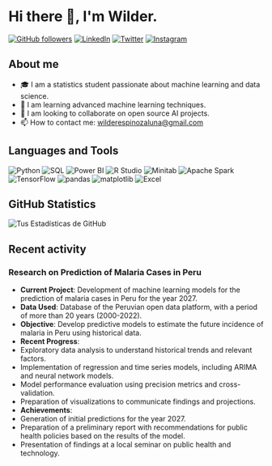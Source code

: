 # Hi there 👋, I'm Wilder.

[![GitHub followers](https://img.shields.io/github/followers/wilder14-eslu?label=Follow&style=social)](https://github.com/wilder14-eslu?tab=followers)
[![LinkedIn](https://img.shields.io/badge/LinkedIn-Connect-blue)](https://www.linkedin.com/in/wilder-espinoza-luna-53b1b11b6/?original_referer=https%3A%2F%2Fpe%2Elinkedin%2Ecom%2F&originalSubdomain=pe)
[![Twitter](https://img.shields.io/twitter/follow/wildere28034755?style=social)](https://x.com/wildere28034755)
[![Instagram](https://img.shields.io/badge/Instagram-Follow-E4405F?style=social&logo=instagram)](https://www.instagram.com/tu_usuario_instagram)

## About me

- 🎓 I am a statistics student passionate about machine learning and data science.
- 🌱 I am learning advanced machine learning techniques.
- 👯 I am looking to collaborate on open source AI projects.
- 📫 How to contact me: wilderespinozaluna@gmail.com

## Languages ​​and Tools

![Python](https://img.shields.io/badge/Python-3776AB?style=flat&logo=python&logoColor=white)
![SQL](https://img.shields.io/badge/SQL-4479A1?style=flat&logo=postgresql&logoColor=white)
![Power BI](https://img.shields.io/badge/Power%20BI-F2C811?style=flat&logo=power-bi&logoColor=black)
![R Studio](https://img.shields.io/badge/R%20Studio-75AADB?style=flat&logo=rstudio&logoColor=white)
![Minitab](https://img.shields.io/badge/Minitab-1C97E3?style=flat&logoColor=white)
![Apache Spark](https://img.shields.io/badge/Apache%20Spark-E25A1C?style=flat&logo=apachespark&logoColor=white)
![TensorFlow](https://img.shields.io/badge/TensorFlow-FF6F00?style=flat&logo=tensorflow&logoColor=white)
![pandas](https://img.shields.io/badge/pandas-150458?style=flat&logo=pandas&logoColor=white)
![matplotlib](https://img.shields.io/badge/matplotlib-3776AB?style=flat&logo=python&logoColor=white)
![Excel](https://img.shields.io/badge/Excel-217346?style=flat&logo=microsoftexcel&logoColor=white)

## GitHub Statistics

![Tus Estadísticas de GitHub]([https://github-readme-stats.vercel.app/api?username=wilder14-eslu&show_icons=true&theme=radical](https://github.com/wilder14-eslu?tab=stars)) 


## Recent activity

### Research on Prediction of Malaria Cases in Peru

- **Current Project**: Development of machine learning models for the prediction of malaria cases in Peru for the year 2027.
- **Data Used**: Database of the Peruvian open data platform, with a period of more than 20 years (2000-2022).
- **Objective**: Develop predictive models to estimate the future incidence of malaria in Peru using historical data.
- **Recent Progress**:
 - Exploratory data analysis to understand historical trends and relevant factors.
 - Implementation of regression and time series models, including ARIMA and neural network models.
 - Model performance evaluation using precision metrics and cross-validation.
 - Preparation of visualizations to communicate findings and projections.
- **Achievements**:
 - Generation of initial predictions for the year 2027.
 - Preparation of a preliminary report with recommendations for public health policies based on the results of the model.
 - Presentation of findings at a local seminar on public health and technology.

